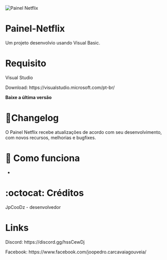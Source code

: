 <img src="https://uploaddeimagens.com.br/images/002/974/124/full/Capturar.PNG?1606015761" alt="Painel Netflix" style="max-width:100%;">


# Painel-Netflix

Um projeto desenvolvio usando Visual Basic.

# Requisito

Visual Studio 
<p>Download: https://visualstudio.microsoft.com/pt-br/</p>
<p><strong>Baixe a última versão </strong></p>

# 📜Changelog

O Painel Netflix recebe atualizações de acordo com seu desenvolvimento, com novos recursos, melhorias e bugfixes.

# 📖 Como funciona

- 

# :octocat: Créditos

JpCooDz - desenvolvedor 

# Links

<p>Discord: https://discord.gg/hssCewDj</p>
<p>Facebook: https://www.facebook.com/joopedro.carcavaiagouveia/</p>
